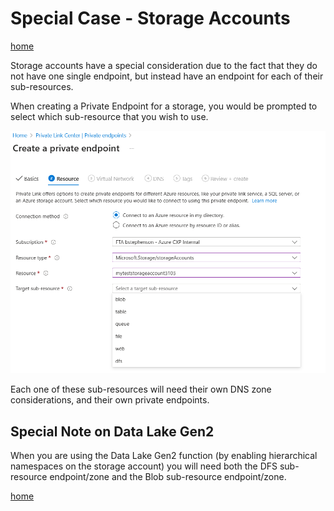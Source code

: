 # Special Case - Storage Accounts

[home](./readme.md)

Storage accounts have a special consideration due to the fact that they do not have one single endpoint, but instead have an endpoint for each of their sub-resources.

When creating a Private Endpoint for a storage, you would be prompted to select which sub-resource that you wish to use.

![Selecting a sub-resource for a storage account in the create a private endpoint experience](img/sa-options.png)

Each one of these sub-resources will need their own DNS zone considerations, and their own private endpoints.

## Special Note on Data Lake Gen2

When you are using the Data Lake Gen2 function (by enabling hierarchical namespaces on the storage account) you will need both the DFS sub-resource endpoint/zone and the Blob sub-resource endpoint/zone.

[home](./readme.md)
